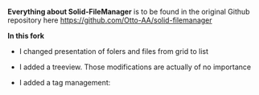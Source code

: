 **Everything about Solid-FileManager** is to be found in the original Github repository here https://github.com/Otto-AA/solid-filemanager

**In this fork**
- I changed presentation of folers and files from grid to list
- I added a treeview.
Those modifications are actually of no importance

- I added a tag management:

  
